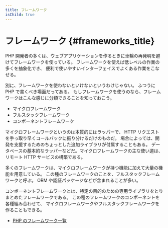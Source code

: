 ```yaml
---
title: フレームワーク
isChild: true
---
```


# フレームワーク {#frameworks_title}

PHP 開発者の多くは、ウェブアプリケーションを作るときに車輪の再発明を避けてフレームワークを使っている。
フレームワークを使えば低レベルの作業の多くを抽象化でき、
便利で使いやすいインターフェイスでよくある作業をこなせる。

別に、フレームワークを使わないといけないというわけじゃない。
ふつうに PHP で書くべき場面だってある。
もしフレームワークを使うのなら、フレームワークはこんな感じに分類できることを知っておこう。

* マイクロフレームワーク
* フルスタックフレームワーク
* コンポーネントフレームワーク

マイクロフレームワークというのは本質的にはラッパーで、
HTTP リクエストを手っ取り早くコールバックに振り分けるだけのものだ。
場合によっては、開発を支援するためのちょっとした追加ライブラリが付属することもある。
データベースの基本的なラッパーなどだ。マイクロフレームワークの主な使い道は、
リモート HTTP サービスの構築である。

多くのフレームワークは、マイクロフレームワークが持つ機能に加えて大量の機能を用意している。
この種のフレームワークのことを、フルスタックフレームワークと呼ぶ。
ORM や認証パッケージなどが含まれることが多い。

コンポーネントフレームワークとは、特定の目的のための専用ライブラリをとりまとめたフレームワークである。
この種のフレームワークのコンポーネントを各種組み合わせて、
マイクロフレームワークやフルスタックフレームワークを作ることもできる。

* [PHP のフレームワーク一覧](https://github.com/codeguy/php-the-right-way/wiki/Frameworks)
